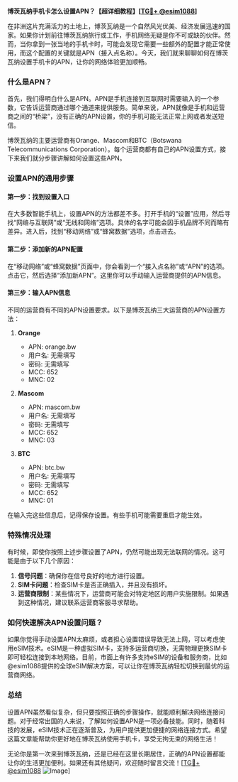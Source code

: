**博茨瓦纳手机卡怎么设置APN？【超详细教程】[[TG💪+ @esim1088](https://t.me/s/esim1088)]**

在非洲这片充满活力的土地上，博茨瓦纳是一个自然风光优美、经济发展迅速的国家。如果你计划前往博茨瓦纳旅行或工作，手机网络无疑是你不可或缺的伙伴。然而，当你拿到一张当地的手机卡时，可能会发现它需要一些额外的配置才能正常使用，而这个配置的关键就是APN（接入点名称）。今天，我们就来聊聊如何在博茨瓦纳设置手机卡的APN，让你的网络体验更加顺畅。

### 什么是APN？

首先，我们得明白什么是APN。APN是手机连接到互联网时需要输入的一个参数，它告诉运营商通过哪个通道来提供服务。简单来说，APN就像是手机和运营商之间的“桥梁”，没有正确的APN设置，你的手机可能无法正常上网或者发送短信。

博茨瓦纳的主要运营商有Orange、Mascom和BTC（Botswana Telecommunications Corporation）。每个运营商都有自己的APN设置方式，接下来我们就分步骤讲解如何设置这些APN。

### 设置APN的通用步骤

#### 第一步：找到设置入口

在大多数智能手机上，设置APN的方法都差不多。打开手机的“设置”应用，然后寻找“网络与互联网”或“无线和网络”选项。具体的名字可能会因手机品牌不同而略有差异。进入后，找到“移动网络”或“蜂窝数据”选项，点击进去。

#### 第二步：添加新的APN配置

在“移动网络”或“蜂窝数据”页面中，你会看到一个“接入点名称”或“APN”的选项。点击它，然后选择“添加新APN”。这里你可以手动输入运营商提供的APN信息。

#### 第三步：输入APN信息

不同的运营商有不同的APN设置要求。以下是博茨瓦纳三大运营商的APN设置方法：

1. **Orange**
   - APN: orange.bw
   - 用户名: 无需填写
   - 密码: 无需填写
   - MCC: 652
   - MNC: 02

2. **Mascom**
   - APN: mascom.bw
   - 用户名: 无需填写
   - 密码: 无需填写
   - MCC: 652
   - MNC: 03

3. **BTC**
   - APN: btc.bw
   - 用户名: 无需填写
   - 密码: 无需填写
   - MCC: 652
   - MNC: 01

在输入完这些信息后，记得保存设置。有些手机可能需要重启才能生效。

### 特殊情况处理

有时候，即使你按照上述步骤设置了APN，仍然可能出现无法联网的情况。这可能是由于以下几个原因：

1. **信号问题**：确保你在信号良好的地方进行设置。
2. **SIM卡问题**：检查SIM卡是否正确插入，并且没有损坏。
3. **运营商限制**：某些情况下，运营商可能会对特定地区的用户实施限制。如果遇到这种情况，建议联系运营商客服寻求帮助。

### 如何快速解决APN设置问题？

如果你觉得手动设置APN太麻烦，或者担心设置错误导致无法上网，可以考虑使用eSIM技术。eSIM是一种虚拟SIM卡，支持多运营商切换，无需物理更换SIM卡即可轻松连接到本地网络。目前，市面上有许多支持eSIM的设备和服务商，比如@esim1088提供的全球eSIM解决方案，可以让你在博茨瓦纳轻松切换到最优的运营商网络。

### 总结

设置APN虽然看似复杂，但只要按照正确的步骤操作，就能顺利解决网络连接问题。对于经常出国的人来说，了解如何设置APN是一项必备技能。同时，随着科技的发展，eSIM技术正在逐渐普及，为用户提供更加便捷的网络连接方式。希望这篇文章能帮助你更好地在博茨瓦纳使用手机卡，享受无拘无束的网络生活！

无论你是第一次来到博茨瓦纳，还是已经在这里长期居住，正确的APN设置都能让你的生活更加便利。如果还有其他疑问，欢迎随时留言交流！[[TG💪+ @esim1088](https://t.me/s/esim1088) ![Image](https://i.postimg.cc/4NQfJmqS/Snipaste-2025-05-13-00-14-12.png)]